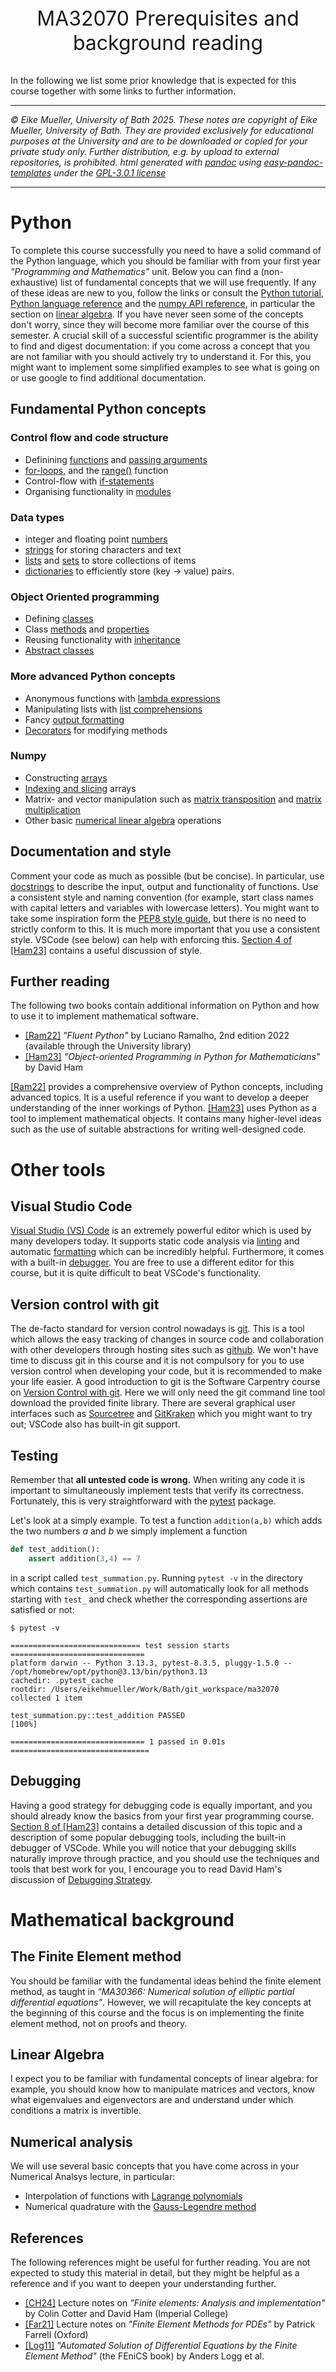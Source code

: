 <div align="center">
  <p style="font-size:32px;">MA32070 Prerequisites and background reading</p>
</div>

In the following we list some prior knowledge that is expected for this course together with some links to further information.

----

*&#169; Eike Mueller, University of Bath 2025. These notes are copyright of Eike Mueller, University of Bath. They are provided exclusively for educational purposes at the University and are to be downloaded or copied for your private study only. Further distribution, e.g. by upload to external repositories, is prohibited. html generated with [pandoc](https://pandoc.org/) using [easy-pandoc-templates](https://github.com/ryangrose/easy-pandoc-templates) under the [GPL-3.0.1 license](https://github.com/ryangrose/easy-pandoc-templates?tab=GPL-3.0-1-ov-file#readme)*

----

# Python
To complete this course successfully you need to have a solid command of the Python language, which you should be familiar with from your first year *"Programming and Mathematics"* unit. Below you can find a (non-exhaustive) list of fundamental concepts that we will use frequently. If any of these ideas are new to you, follow the links or consult the [Python tutorial](https://docs.python.org/3/tutorial/index.html), [Python language reference](https://docs.python.org/3/reference/index.html) and the [numpy API reference](https://numpy.org/doc/stable/reference/index.html), in particular the section on [linear algebra](https://numpy.org/doc/stable/reference/routines.linalg.html). If you have never seen some of the concepts don't worry, since they will become more familiar over the course of this semester. A crucial skill of a successful scientific programmer is the ability to find and digest documentation: if you come across a concept that you are not familiar with you should actively try to understand it. For this, you might want to implement some simplified examples to see what is going on or use google to find additional documentation.

## Fundamental Python concepts

### Control flow and code structure
* Definining [functions](https://docs.python.org/3/tutorial/controlflow.html#defining-functions) and [passing arguments](https://docs.python.org/3/tutorial/controlflow.html#more-on-defining-functions)
* [for-loops](https://docs.python.org/3/tutorial/controlflow.html#for-statements), and the [range()](https://docs.python.org/3/tutorial/controlflow.html#the-range-function) function
* Control-flow with [if-statements](https://docs.python.org/3/tutorial/controlflow.html#if-statements)
* Organising functionality in [modules](https://docs.python.org/3/tutorial/modules.html)

### Data types
* integer and floating point [numbers](https://docs.python.org/3/tutorial/introduction.html#numbers)
* [strings](https://docs.python.org/3/tutorial/introduction.html#text) for storing characters and text
* [lists](https://docs.python.org/3/tutorial/introduction.html#lists) and [sets](https://docs.python.org/3/tutorial/datastructures.html#sets) to store collections of items
* [dictionaries](https://docs.python.org/3/tutorial/datastructures.html#dictionaries) to efficiently store (key $\rightarrow$ value) pairs.

### Object Oriented programming
* Defining [classes](https://docs.python.org/3/tutorial/classes.html)
* Class [methods](https://docs.python.org/3/tutorial/classes.html#method-objects) and [properties](https://docs.python.org/3/tutorial/classes.html#instance-objects)
* Reusing functionality with [inheritance](https://docs.python.org/3/tutorial/classes.html#inheritance)
* [Abstract classes](https://docs.python.org/3/library/abc.html)

### More advanced Python concepts
* Anonymous functions with [lambda expressions](https://docs.python.org/3/tutorial/controlflow.html#lambda-expressions)
* Manipulating lists with [list comprehensions](https://docs.python.org/3/tutorial/datastructures.html#list-comprehensions)
* Fancy [output formatting](https://docs.python.org/3/tutorial/inputoutput.html#fancier-output-formatting)
* [Decorators](https://peps.python.org/pep-0318/) for modifying methods

### Numpy
* Constructing [arrays](https://numpy.org/doc/stable/user/basics.creation.html)
* [Indexing and slicing](https://numpy.org/doc/stable/user/basics.indexing.html) arrays
* Matrix- and vector manipulation such as [matrix transposition](https://numpy.org/doc/stable/reference/generated/numpy.ndarray.transpose.html) and [matrix multiplication](https://numpy.org/devdocs/reference/generated/numpy.matmul.html)
* Other basic [numerical linear algebra](https://numpy.org/doc/stable/reference/routines.linalg.html#module-numpy.linalg) operations

## Documentation and style
Comment your code as much as possible (but be concise). In particular, use [docstrings](https://docs.python.org/3/tutorial/controlflow.html#documentation-strings) to describe the input, output and functionality of functions. Use a consistent style and naming convention (for example, start class names with capital letters and variables with lowercase letters). You might want to take some inspiration form the [PEP8 style guide](https://peps.python.org/pep-0008/), but there is no need to strictly conform to this. It is much more important that you use a consistent style. VSCode (see below) can help with enforcing this. [Section 4 of [Ham23]](https://object-oriented-python.github.io/4_style.html) contains a useful discussion of style.

## Further reading
The following two books contain additional information on Python and how to use it to implement mathematical software.

* [[Ram22]](https://www.oreilly.com/library/view/fluent-python-2nd/9781492056348/) *"Fluent Python"* by Luciano Ramalho, 2nd edition 2022 (available through the University library)
* [[Ham23]](https://object-oriented-python.github.io/) *"Object-oriented Programming in Python for Mathematicians"* by David Ham

[[Ram22]](https://www.oreilly.com/library/view/fluent-python-2nd/9781492056348/) provides a comprehensive overview of Python concepts, including advanced topics. It is a useful reference if you want to develop a deeper understanding of the inner workings of Python. [[Ham23]](https://object-oriented-python.github.io/) uses Python as a tool to implement mathematical objects. It contains many higher-level ideas such as the use of suitable abstractions for writing well-designed code.

# Other tools

## Visual Studio Code
[Visual Studio (VS) Code](https://code.visualstudio.com/) is an extremely powerful editor which is used by many developers today. It supports static code analysis via [linting](https://code.visualstudio.com/docs/python/linting) and automatic [formatting](https://code.visualstudio.com/docs/python/formatting) which can be incredibly helpful. Furthermore, it comes with a built-in [debugger](https://code.visualstudio.com/docs/debugtest/debugging). You are free to use a different editor for this course, but it is quite difficult to beat VSCode's functionality.

## Version control with git
The de-facto standard for version control nowadays is [git](https://git-scm.com/). This is a tool which allows the easy tracking of changes in source code and collaboration with other developers through hosting sites such as [github](https://github.com/). We won't have time to discuss git in this course and it is not compulsory for you to use version control when developing your code, but it is recommended to make your life easier. A good introduction to git is the Software Carpentry course on [Version Control with git](https://swcarpentry.github.io/git-novice/). Here we will only need the git command line tool download the provided finite library. There are several graphical user interfaces such as [Sourcetree](https://www.sourcetreeapp.com/) and [GitKraken](https://www.gitkraken.com/) which you might want to try out; VSCode also has built-in git support.

## Testing
Remember that **all untested code is wrong.** When writing any code it is important to simultaneously implement tests that verify its correctness. Fortunately, this is very straightforward with the [pytest](https://docs.pytest.org/en/stable/) package.

Let's look at a simply example. To test a function `addition(a,b)` which adds the two numbers $a$ and $b$ we simply implement a function

```Python
def test_addition():
    assert addition(3,4) == 7
```

in a script called `test_summation.py`. Running `pytest -v` in the directory which contains `test_summation.py` will automatically look for all methods starting with `test_` and check whether the corresponding assertions are satisfied or not:

```
$ pytest -v

============================= test session starts ==============================
platform darwin -- Python 3.13.3, pytest-8.3.5, pluggy-1.5.0 -- /opt/homebrew/opt/python@3.13/bin/python3.13
cachedir: .pytest_cache
rootdir: /Users/eikehmueller/Work/Bath/git_workspace/ma32070
collected 1 item

test_summation.py::test_addition PASSED                                  [100%]

============================== 1 passed in 0.01s ===============================
```

## Debugging
Having a good strategy for debugging code is equally important, and you should already know the basics from your first year programming course. [Section 8 of [Ham23]](https://object-oriented-python.github.io/8_debugging.html) contains a detailed discussion of this topic and a description of some popular debugging tools, including the built-in debugger of VSCode. While you will notice that your debugging skills naturally improve through practice, and you should use the techniques and tools that best work for you, I encourage you to read David Ham's discussion of [Debugging Strategy](https://object-oriented-python.github.io/8_debugging.html#debugging-strategy).

# Mathematical background

## The Finite Element method
You should be familiar with the fundamental ideas behind the finite element method, as taught in *"MA30366: Numerical solution of elliptic partial differential equations"*. However, we will recapitulate the key concepts at the beginning of this course and the focus is on implementing the finite element method, not on proofs and theory. 

## Linear Algebra
I expect you to be familiar with fundamental concepts of linear algebra: for example, you should know how to manipulate matrices and vectors, know what eigenvalues and eigenvectors are and understand under which conditions a matrix is invertible.

## Numerical analysis
We will use several basic concepts that you have come across in your Numerical Analsys lecture, in particular:

* Interpolation of functions with [Lagrange polynomials](https://mathworld.wolfram.com/LagrangeInterpolatingPolynomial.html)
* Numerical quadrature with the [Gauss-Legendre method](https://mathworld.wolfram.com/Legendre-GaussQuadrature.html)

## References
The following references might be useful for further reading. You are not expected to study this material in detail, but they might be helpful as a reference and if you want to deepen your understanding further.

* [[CH24]](https://finite-element.github.io/) Lecture notes on *"Finite elements: Analysis and implementation"* by Colin Cotter and David Ham (Imperial College)
* [[Far21]](https://people.maths.ox.ac.uk/farrellp/femvideos/notes.pdf) Lecture notes on  *"Finite Element Methods for PDEs"* by Patrick Farrell (Oxford)
* [[Log11]](http://launchpad.net/fenics-book/trunk/final/+download/fenics-book-2011-10-27-final.pdf) *"Automated Solution of Differential Equations by the Finite Element Method"* (the FEniCS book) by Anders Logg et al.
